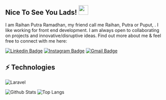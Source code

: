 ## Nice To See You Lads! <img src="https://raw.githubusercontent.com/aemmadi/aemmadi/master/wave.gif" width="30px">

I am Raihan Putra Ramadhan, my friend call me Raihan, Putra or Puput, . I like working for front end development. I am always open to collaborating on projects and innovative/disruptive ideas. Find out more about me & feel free to connect with me here:

[![Linkedin Badge](https://img.shields.io/badge/-RaihanPutraRamadhan-blue?style=flat-square&logo=Linkedin&logoColor=white&link=https://www.linkedin.com/in/raihan-putra-ramadhan-9682b31a0/)](https://www.linkedin.com/in/raihan-putra-ramadhan-9682b31a0/)
[![Instagram Badge](https://img.shields.io/badge/-raihanputraramd-purple?style=flat-square&logo=instagram&logoColor=white&link=https://www.instagram.com/puputraramd/)](https://www.instagram.com/puputraramd/)
[![Gmail Badge](https://img.shields.io/badge/-raihanputraramd@gmail.com-c14438?style=flat-square&logo=Gmail&logoColor=white&link=mailto:raihanputraramd@gmail.com)](mailto:raihanputraramd@gmail.com)

## ⚡ Technologies

![Laravel](https://img.shields.io/badge/Laravel-FF2D20?style=for-the-badge&logo=laravel&logoColor=white)

![Github Stats](https://github-readme-stats.vercel.app/api?username=raihanputraramd&count_private=true&show_icons=true&include_all_commits=true)
![Top Langs](https://github-readme-stats.vercel.app/api/top-langs/?username=raihanputraramd&hide=TeX&layout=compact)
